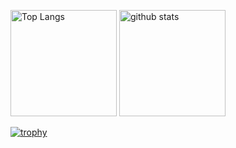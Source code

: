 <!--
**koukemo/koukemo** is a ✨ _special_ ✨ repository because its `README.md` (this file) appears on your GitHub profile.

Here are some ideas to get you started:

- 🔭 I’m currently working on ...
- 🌱 I’m currently learning ...
- 👯 I’m looking to collaborate on ...
- 🤔 I’m looking for help with ...
- 💬 Ask me about ...
- 📫 How to reach me: ...
- 😄 Pronouns: ...
- ⚡ Fun fact: ...
-->

<p align="left"> 
  <img alt="Top Langs" height="170px" src="https://github-readme-stats.vercel.app/api/top-langs/?username=koukemo&layout=compact&show_icons=true&theme=gruvbox" />
  <img alt="github stats" height="170px" src="https://github-readme-stats.vercel.app/api?username=koukemo&theme=gruvbox&show_icons=ture" />
</p>

[![trophy](https://github-profile-trophy.vercel.app/?username=koukemo&theme=onedark&column=7
)](https://github.com/ryo-ma/github-profile-trophy)
